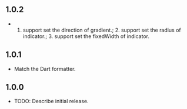 ## 1.0.2
* 1. support set the direction of gradient.; 2. support set the radius of indicator.; 3. support set the fixedWidth of indicator.

## 1.0.1

* Match the Dart formatter.


## 1.0.0

* TODO: Describe initial release.

